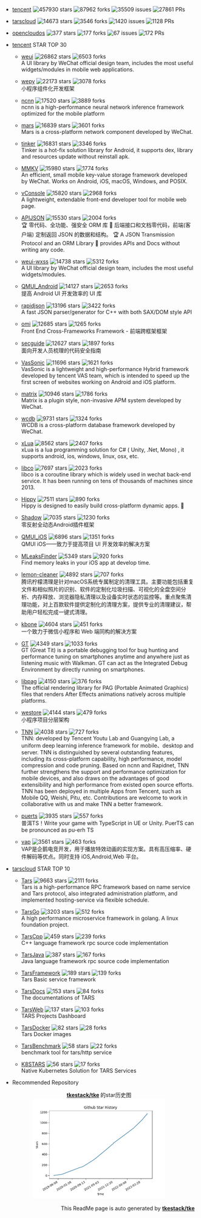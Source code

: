 
+ [tencent](https://github.com/tencent)
![457930 stars](https://img.shields.io/badge/Stars-457930-green)
![87962 forks](https://img.shields.io/badge/Forks-87962-green)
![35509 issues](https://img.shields.io/badge/Issues-35509-green)
![27861 PRs](https://img.shields.io/badge/PRs-27861-green)

+ [tarscloud](https://github.com/tarscloud)
![14673 stars](https://img.shields.io/badge/Stars-14673-green)
![3546 forks](https://img.shields.io/badge/Forks-3546-green)
![1420 issues](https://img.shields.io/badge/Issues-1420-green)
![1128 PRs](https://img.shields.io/badge/PRs-1128-green)

+ [opencloudos](https://github.com/opencloudos)
![377 stars](https://img.shields.io/badge/Stars-377-green)
![177 forks](https://img.shields.io/badge/Forks-177-green)
![67 issues](https://img.shields.io/badge/Issues-67-green)
![172 PRs](https://img.shields.io/badge/PRs-172-green)



+ [tencent](https://github.com/tencent) STAR TOP 30
    
    + [weui](https://github.com/tencent/weui) 
    ![26862 stars](https://img.shields.io/badge/Stars-26862-green)
    ![6503 forks](https://img.shields.io/badge/Forks-6503-green)  
    A UI library by WeChat official design team, includes the most useful widgets/modules in mobile web applications.
    
    + [wepy](https://github.com/tencent/wepy) 
    ![22173 stars](https://img.shields.io/badge/Stars-22173-green)
    ![3078 forks](https://img.shields.io/badge/Forks-3078-green)  
    小程序组件化开发框架
    
    + [ncnn](https://github.com/tencent/ncnn) 
    ![17520 stars](https://img.shields.io/badge/Stars-17520-green)
    ![3889 forks](https://img.shields.io/badge/Forks-3889-green)  
    ncnn is a high-performance neural network inference framework optimized for the mobile platform
    
    + [mars](https://github.com/tencent/mars) 
    ![16839 stars](https://img.shields.io/badge/Stars-16839-green)
    ![3601 forks](https://img.shields.io/badge/Forks-3601-green)  
    Mars is a cross-platform network component  developed by WeChat.
    
    + [tinker](https://github.com/tencent/tinker) 
    ![16831 stars](https://img.shields.io/badge/Stars-16831-green)
    ![3346 forks](https://img.shields.io/badge/Forks-3346-green)  
    Tinker is a hot-fix solution library for Android, it supports dex, library and resources update without reinstall apk.
    
    + [MMKV](https://github.com/tencent/MMKV) 
    ![15980 stars](https://img.shields.io/badge/Stars-15980-green)
    ![1774 forks](https://img.shields.io/badge/Forks-1774-green)  
    An efficient, small mobile key-value storage framework developed by WeChat. Works on Android, iOS, macOS, Windows, and POSIX.
    
    + [vConsole](https://github.com/tencent/vConsole) 
    ![15820 stars](https://img.shields.io/badge/Stars-15820-green)
    ![2968 forks](https://img.shields.io/badge/Forks-2968-green)  
    A lightweight, extendable front-end developer tool for mobile web page.
    
    + [APIJSON](https://github.com/tencent/APIJSON) 
    ![15530 stars](https://img.shields.io/badge/Stars-15530-green)
    ![2004 forks](https://img.shields.io/badge/Forks-2004-green)  
    🏆 零代码、全功能、强安全 ORM 库 🚀 后端接口和文档零代码，前端(客户端) 定制返回 JSON 的数据和结构。 🏆 A JSON Transmission Protocol and an ORM Library 🚀  provides APIs and Docs without writing any code.
    
    + [weui-wxss](https://github.com/tencent/weui-wxss) 
    ![14738 stars](https://img.shields.io/badge/Stars-14738-green)
    ![5312 forks](https://img.shields.io/badge/Forks-5312-green)  
    A UI library by WeChat official design team, includes the most useful widgets/modules.
    
    + [QMUI_Android](https://github.com/tencent/QMUI_Android) 
    ![14127 stars](https://img.shields.io/badge/Stars-14127-green)
    ![2653 forks](https://img.shields.io/badge/Forks-2653-green)  
    提高 Android UI 开发效率的 UI 库
    
    + [rapidjson](https://github.com/tencent/rapidjson) 
    ![13196 stars](https://img.shields.io/badge/Stars-13196-green)
    ![3422 forks](https://img.shields.io/badge/Forks-3422-green)  
    A fast JSON parser/generator for C++ with both SAX/DOM style API
    
    + [omi](https://github.com/tencent/omi) 
    ![12685 stars](https://img.shields.io/badge/Stars-12685-green)
    ![1265 forks](https://img.shields.io/badge/Forks-1265-green)  
     Front End Cross-Frameworks Framework - 前端跨框架框架
    
    + [secguide](https://github.com/tencent/secguide) 
    ![12627 stars](https://img.shields.io/badge/Stars-12627-green)
    ![1897 forks](https://img.shields.io/badge/Forks-1897-green)  
    面向开发人员梳理的代码安全指南
    
    + [VasSonic](https://github.com/tencent/VasSonic) 
    ![11696 stars](https://img.shields.io/badge/Stars-11696-green)
    ![1621 forks](https://img.shields.io/badge/Forks-1621-green)  
    VasSonic is a lightweight and high-performance Hybrid framework developed by tencent VAS team, which is intended to speed up the first screen of websites working on Android and iOS platform. 
    
    + [matrix](https://github.com/tencent/matrix) 
    ![10946 stars](https://img.shields.io/badge/Stars-10946-green)
    ![1786 forks](https://img.shields.io/badge/Forks-1786-green)  
    Matrix is a plugin style, non-invasive APM system developed by WeChat.
    
    + [wcdb](https://github.com/tencent/wcdb) 
    ![9731 stars](https://img.shields.io/badge/Stars-9731-green)
    ![1324 forks](https://img.shields.io/badge/Forks-1324-green)  
    WCDB is a cross-platform database framework developed by WeChat.
    
    + [xLua](https://github.com/tencent/xLua) 
    ![8562 stars](https://img.shields.io/badge/Stars-8562-green)
    ![2407 forks](https://img.shields.io/badge/Forks-2407-green)  
    xLua is a lua programming solution for  C# ( Unity, .Net, Mono) , it supports android, ios, windows, linux, osx, etc.
    
    + [libco](https://github.com/tencent/libco) 
    ![7697 stars](https://img.shields.io/badge/Stars-7697-green)
    ![2023 forks](https://img.shields.io/badge/Forks-2023-green)  
    libco is a coroutine library which is widely used in wechat  back-end service. It has been running on tens of thousands of machines since 2013.
    
    + [Hippy](https://github.com/tencent/Hippy) 
    ![7511 stars](https://img.shields.io/badge/Stars-7511-green)
    ![890 forks](https://img.shields.io/badge/Forks-890-green)  
    Hippy is designed to easily build cross-platform dynamic apps. 👏
    
    + [Shadow](https://github.com/tencent/Shadow) 
    ![7035 stars](https://img.shields.io/badge/Stars-7035-green)
    ![1230 forks](https://img.shields.io/badge/Forks-1230-green)  
    零反射全动态Android插件框架
    
    + [QMUI_iOS](https://github.com/tencent/QMUI_iOS) 
    ![6896 stars](https://img.shields.io/badge/Stars-6896-green)
    ![1351 forks](https://img.shields.io/badge/Forks-1351-green)  
    QMUI iOS——致力于提高项目 UI 开发效率的解决方案
    
    + [MLeaksFinder](https://github.com/tencent/MLeaksFinder) 
    ![5349 stars](https://img.shields.io/badge/Stars-5349-green)
    ![920 forks](https://img.shields.io/badge/Forks-920-green)  
    Find memory leaks in your iOS app at develop time.
    
    + [lemon-cleaner](https://github.com/tencent/lemon-cleaner) 
    ![4892 stars](https://img.shields.io/badge/Stars-4892-green)
    ![707 forks](https://img.shields.io/badge/Forks-707-green)  
    腾讯柠檬清理是针对macOS系统专属制定的清理工具。主要功能包括重复文件和相似照片的识别、软件的定制化垃圾扫描、可视化的全盘空间分析、内存释放、浏览器隐私清理以及设备实时状态的监控等。重点聚焦清理功能，对上百款软件提供定制化的清理方案，提供专业的清理建议，帮助用户轻松完成一键式清理。
    
    + [kbone](https://github.com/tencent/kbone) 
    ![4604 stars](https://img.shields.io/badge/Stars-4604-green)
    ![451 forks](https://img.shields.io/badge/Forks-451-green)  
    一个致力于微信小程序和 Web 端同构的解决方案
    
    + [GT](https://github.com/tencent/GT) 
    ![4349 stars](https://img.shields.io/badge/Stars-4349-green)
    ![1033 forks](https://img.shields.io/badge/Forks-1033-green)  
    GT (Great Tit) is a portable debugging tool for bug hunting and performance tuning on smartphones anytime and anywhere just as listening music with Walkman. GT can act as the Integrated Debug Environment by directly running on smartphones.
    
    + [libpag](https://github.com/tencent/libpag) 
    ![4150 stars](https://img.shields.io/badge/Stars-4150-green)
    ![376 forks](https://img.shields.io/badge/Forks-376-green)  
    The official rendering library for PAG (Portable Animated Graphics) files that renders After Effects animations natively across multiple platforms.
    
    + [westore](https://github.com/tencent/westore) 
    ![4144 stars](https://img.shields.io/badge/Stars-4144-green)
    ![479 forks](https://img.shields.io/badge/Forks-479-green)  
    小程序项目分层架构
    
    + [TNN](https://github.com/tencent/TNN) 
    ![4038 stars](https://img.shields.io/badge/Stars-4038-green)
    ![727 forks](https://img.shields.io/badge/Forks-727-green)  
    TNN: developed by Tencent Youtu Lab and Guangying Lab, a uniform deep learning inference framework for mobile、desktop and server. TNN is distinguished by several outstanding features, including its cross-platform capability, high performance, model compression and code pruning. Based on ncnn and Rapidnet, TNN further strengthens the support and performance optimization for mobile devices, and also draws on the advantages of good extensibility and high performance from existed open source efforts. TNN has been deployed in multiple Apps from Tencent, such as Mobile QQ, Weishi, Pitu, etc. Contributions are welcome to work in collaborative with us and make TNN a better framework. 
    
    + [puerts](https://github.com/tencent/puerts) 
    ![3935 stars](https://img.shields.io/badge/Stars-3935-green)
    ![557 forks](https://img.shields.io/badge/Forks-557-green)  
    普洱TS！Write your game with TypeScript in UE or Unity. PuerTS can be pronounced as pu-erh TS
    
    + [vap](https://github.com/tencent/vap) 
    ![3561 stars](https://img.shields.io/badge/Stars-3561-green)
    ![463 forks](https://img.shields.io/badge/Forks-463-green)  
    VAP是企鹅电竞开发，用于播放特效动画的实现方案。具有高压缩率、硬件解码等优点。同时支持 iOS,Android,Web 平台。
    

+ [tarscloud](https://github.com/tarscloud) STAR TOP 10
    
    + [Tars](https://github.com/tarscloud/Tars) 
    ![9663 stars](https://img.shields.io/badge/Stars-9663-green)
    ![2111 forks](https://img.shields.io/badge/Forks-2111-green)  
    Tars is a high-performance RPC framework based on name service and Tars protocol, also integrated administration platform, and implemented hosting-service via flexible schedule.
    
    + [TarsGo](https://github.com/tarscloud/TarsGo) 
    ![3203 stars](https://img.shields.io/badge/Stars-3203-green)
    ![512 forks](https://img.shields.io/badge/Forks-512-green)  
    A  high performance microservice  framework  in golang. A linux foundation project.
    
    + [TarsCpp](https://github.com/tarscloud/TarsCpp) 
    ![459 stars](https://img.shields.io/badge/Stars-459-green)
    ![239 forks](https://img.shields.io/badge/Forks-239-green)  
    C++ language framework rpc source code implementation
    
    + [TarsJava](https://github.com/tarscloud/TarsJava) 
    ![387 stars](https://img.shields.io/badge/Stars-387-green)
    ![167 forks](https://img.shields.io/badge/Forks-167-green)  
    Java language framework rpc source code implementation
    
    + [TarsFramework](https://github.com/tarscloud/TarsFramework) 
    ![189 stars](https://img.shields.io/badge/Stars-189-green)
    ![139 forks](https://img.shields.io/badge/Forks-139-green)  
    Tars Basic service framework
    
    + [TarsDocs](https://github.com/tarscloud/TarsDocs) 
    ![153 stars](https://img.shields.io/badge/Stars-153-green)
    ![84 forks](https://img.shields.io/badge/Forks-84-green)  
    The documentations of TARS
    
    + [TarsWeb](https://github.com/tarscloud/TarsWeb) 
    ![137 stars](https://img.shields.io/badge/Stars-137-green)
    ![103 forks](https://img.shields.io/badge/Forks-103-green)  
    TARS Projects Dashboard
    
    + [TarsDocker](https://github.com/tarscloud/TarsDocker) 
    ![82 stars](https://img.shields.io/badge/Stars-82-green)
    ![28 forks](https://img.shields.io/badge/Forks-28-green)  
    Tars Docker  images
    
    + [TarsBenchmark](https://github.com/tarscloud/TarsBenchmark) 
    ![58 stars](https://img.shields.io/badge/Stars-58-green)
    ![22 forks](https://img.shields.io/badge/Forks-22-green)  
    benchmark tool for tars/http service
    
    + [K8STARS](https://github.com/tarscloud/K8STARS) 
    ![56 stars](https://img.shields.io/badge/Stars-56-green)
    ![17 forks](https://img.shields.io/badge/Forks-17-green)  
    Native Kubernetes  Solution for TARS Services
    


+ Recommended Repository  
<p align="center">
      <strong>
        <a href="https://github.com/tkestack/tke" target="_blank">tkestack/tke</a>
      </strong>  的star历史图
  <br>
  <img src="https://raw.githubusercontent.com/ButterAndButterfly/GithubTools/master/data/stars_history.jpg" width="350px"></img>    
</p>

<p align="right">
      This ReadMe page is auto generated by 
      <strong>
        <a href="https://github.com/tkestack/tke" target="_blank">tkestack/tke</a><br>
      </strong>   
</p>